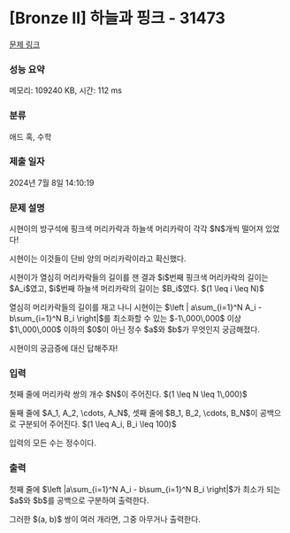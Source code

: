# [Bronze II] 하늘과 핑크 - 31473 

[문제 링크](https://www.acmicpc.net/problem/31473) 

### 성능 요약

메모리: 109240 KB, 시간: 112 ms

### 분류

애드 혹, 수학

### 제출 일자

2024년 7월 8일 14:10:19

### 문제 설명

<p>시현이의 방구석에 핑크색 머리카락과 하늘색 머리카락이 각각 $N$개씩 떨어져 있었다!</p>

<p>시현이는 이것들이 단비 양의 머리카락이라고 확신했다.</p>

<p>시현이가 열심히 머리카락들의 길이를 잰 결과 $i$번째 핑크색 머리카락의 길이는 $A_i$였고, $i$번째 하늘색 머리카락의 길이는 $B_i$였다. $(1 \leq i \leq N)$</p>

<p>열심히 머리카락들의 길이를 재고 나니 시현이는 $\left | a\sum_{i=1}^N A_i - b\sum_{i=1}^N B_i \right|$를 최소화할 수 있는 $-1\,000\,000$ 이상 $1\,000\,000$ 이하의 $0$이 아닌 정수 $a$와 $b$가 무엇인지 궁금해졌다.</p>

<p>시현이의 궁금증에 대신 답해주자!</p>

### 입력 

 <p>첫째 줄에 머리카락 쌍의 개수 $N$이 주어진다. $(1 \leq N \leq 1\,000)$</p>

<p>둘째 줄에 $A_1, A_2, \cdots, A_N$, 셋째 줄에 $B_1, B_2, \cdots, B_N$이 공백으로 구분되어 주어진다. $(1 \leq A_i, B_i \leq 100)$</p>

<p>입력의 모든 수는 정수이다.</p>

### 출력 

 <p>첫째 줄에 $\left |a\sum_{i=1}^N A_i - b\sum_{i=1}^N B_i \right|$가 최소가 되는 $a$와 $b$를 공백으로 구분하여 출력한다.</p>

<p>그러한 $(a, b)$ 쌍이 여러 개라면, 그중 아무거나 출력한다.</p>

